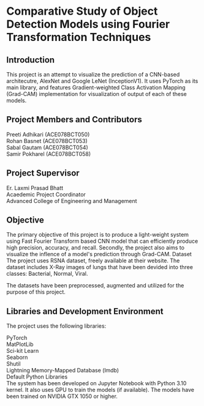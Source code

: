# Comparative Study of Object Detection Models using Fourier Transformation Techniques
## Introduction
This project is an attempt to visualize the prediction of a CNN-based architecutre, AlexNet and Google LeNet (InceptionV1). It uses PyTorch as its main library, and features Gradient-weighted Class Activation Mapping (Grad-CAM) implementation for visualization of output of each of these models.

## Project Members and Contributors
Preeti Adhikari (ACE078BCT050)  
Rohan Basnet (ACE078BCT053)  
Sabal Gautam (ACE078BCT054)  
Samir Pokharel (ACE078BCT058)   
## Project Supervisor
Er. Laxmi Prasad Bhatt  
Acaedemic Project Coordinator   
Advanced College of Engineering and Management   

## Objective
The primary objective of this project is to produce a light-weight system using Fast Fourier Transform based CNN model that can efficiently produce high precision, accuracy, and recall.
Secondly, the project also aims to visualize the inflence of a model's prediction through Grad-CAM.
Dataset
The project uses RSNA dataset, freely available at their website. The dataset includes X-Ray images of lungs that have been devided into three classes: Bacterial, Normal, Viral.

The datasets have been preprocessed, augmented and utilized for the purpose of this project.

## Libraries and Development Environment
The project uses the following libraries:

PyTorch  
MatPlotLib   
Sci-kit Learn   
Seaborn   
Shutil   
Lightning Memory-Mapped Database (lmdb)   
Default Python Libraries   
The system has been developed on Jupyter Notebook with Python 3.10 kernel. It also uses GPU to train the models (if available). The models have been trained on NVIDIA GTX 1050 or higher.

